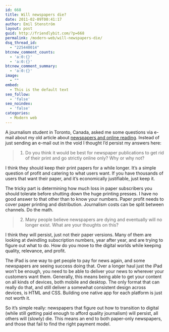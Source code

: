 ```yaml
---
id: 668
title: Will newspapers die?
date: 2011-02-09T00:41:17
author: Emil Stenström
layout: post
guid: http://friendlybit.com/?p=668
permalink: /modern-web/will-newspapers-die/
dsq_thread_id:
  - "225440014"
btcnew_comment_counts:
  - 'a:0:{}'
  - 'a:0:{}'
btcnew_comment_summary:
  - 'a:0:{}'
image:
  - ""
embed:
  - This is the default text
seo_follow:
  - 'false'
seo_noindex:
  - 'false'
categories:
  - Modern web
---
```

A journalism student in Toronto, Canada, asked me some questions via e-mail about my old article about [newspapers and online reading](/modern-web/why-people-skip-newspapers-and-read-news-on-the-web-instead/). Instead of just sending an e-mail out in the void I thought I&#8217;d persist my answers here:

> 1. Do you think it would be best for newspaper publications to get rid of their print and go strictly online only? Why or why not?

I think they should keep their print papers for a while longer. It&#8217;s a simple question of profit and catering to what users want. If you have thousands of users that want their paper, and it&#8217;s economically justifiable, just keep it.

The tricky part is determining how much loss in paper subscribers you should tolerate before shutting down the huge printing presses. I have no good answer to that other than to know your numbers. Paper profit needs to cover paper printing and distribution. Journalism costs can be split between channels. Do the math.

> 2. Many people believe newspapers are dying and eventually will no longer exist. What are your thoughts on this?

I think they will persist, just not their paper versions. Many of them are looking at dwindling subscription numbers, year after year, and are trying to figure out what to do. How do you move to the digital worlds while keeping quality, relevance, and profit.

The iPad is one way to get people to pay for news again, and some newspapers are seeing success doing that. Over a longer haul just the iPad won&#8217;t be enough, you need to be able to deliver your news to wherever your customers want them. Generally, this means being able to get your content on all kinds of devices, both mobile and desktop. The only format that can really do that, and still deliver a somewhat consistent design across devices, is HTML and CSS. Building one native app for each platform is just not worth it.

So it&#8217;s simple really: newspapers that figure out how to transition to digital (while still getting paid enough to afford quality journalism) will persist, all others will (slowly) die. This means an end to both paper-only newspapers, and those that fail to find the right payment model.
